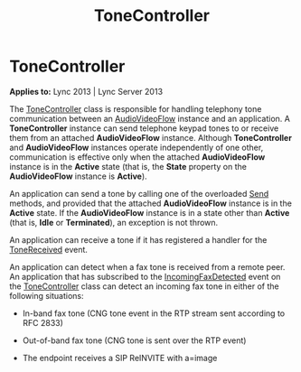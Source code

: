 ﻿---
title: ToneController
TOCTitle: ToneController
ms:assetid: 10a21ab0-e63c-4c71-8ebc-5b57f6b3d523
ms:mtpsurl: https://msdn.microsoft.com/library/Dn466039(v=office.15)
ms:contentKeyID: 57103032
ms.date: 07/25/2014
mtps_version: v=office.15
---

# ToneController


**Applies to:** Lync 2013 | Lync Server 2013

The [ToneController](https://msdn.microsoft.com/library/hh349643\(v=office.15\)) class is responsible for handling telephony tone communication between an [AudioVideoFlow](https://msdn.microsoft.com/library/hh383533\(v=office.15\)) instance and an application. A **ToneController** instance can send telephone keypad tones to or receive them from an attached **AudioVideoFlow** instance. Although **ToneController** and **AudioVideoFlow** instances operate independently of one other, communication is effective only when the attached **AudioVideoFlow** instance is in the **Active** state (that is, the **State** property on the **AudioVideoFlow** instance is **Active**).

An application can send a tone by calling one of the overloaded [Send](https://msdn.microsoft.com/library/hh366136\(v=office.15\)) methods, and provided that the attached **AudioVideoFlow** instance is in the **Active** state. If the **AudioVideoFlow** instance is in a state other than **Active** (that is, **Idle** or **Terminated**), an exception is not thrown.

An application can receive a tone if it has registered a handler for the [ToneReceived](https://msdn.microsoft.com/library/hh366378\(v=office.15\)) event.

An application can detect when a fax tone is received from a remote peer. An application that has subscribed to the [IncomingFaxDetected](https://msdn.microsoft.com/library/hh382433\(v=office.15\)) event on the [ToneController](https://msdn.microsoft.com/library/hh349643\(v=office.15\)) class can detect an incoming fax tone in either of the following situations:

  - In-band fax tone (CNG tone event in the RTP stream sent according to RFC 2833)

  - Out-of-band fax tone (CNG tone is sent over the RTP event)

  - The endpoint receives a SIP ReINVITE with a=image

